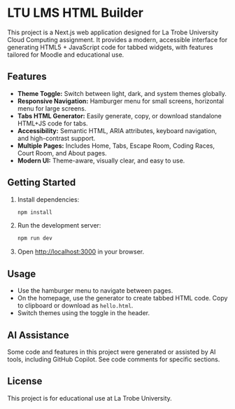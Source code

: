 # LTU LMS HTML Builder

This project is a Next.js web application designed for La Trobe University Cloud Computing assignment. It provides a modern, accessible interface for generating HTML5 + JavaScript code for tabbed widgets, with features tailored for Moodle and educational use.

## Features
- **Theme Toggle:** Switch between light, dark, and system themes globally.
- **Responsive Navigation:** Hamburger menu for small screens, horizontal menu for large screens.
- **Tabs HTML Generator:** Easily generate, copy, or download standalone HTML+JS code for tabs.
- **Accessibility:** Semantic HTML, ARIA attributes, keyboard navigation, and high-contrast support.
- **Multiple Pages:** Includes Home, Tabs, Escape Room, Coding Races, Court Room, and About pages.
- **Modern UI:** Theme-aware, visually clear, and easy to use.

## Getting Started

1. Install dependencies:
   ```bash
   npm install
   ```
2. Run the development server:
   ```bash
   npm run dev
   ```
3. Open [http://localhost:3000](http://localhost:3000) in your browser.

## Usage
- Use the hamburger menu to navigate between pages.
- On the homepage, use the generator to create tabbed HTML code. Copy to clipboard or download as `hello.html`.
- Switch themes using the toggle in the header.

## AI Assistance
Some code and features in this project were generated or assisted by AI tools, including GitHub Copilot. See code comments for specific sections.

## License
This project is for educational use at La Trobe University.

